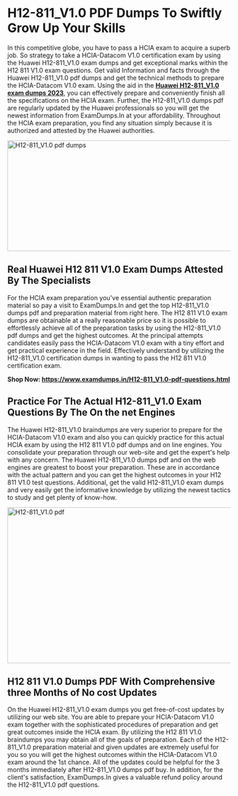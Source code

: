 <h1><strong>H12-811_V1.0 PDF Dumps To Swiftly Grow Up Your Skills</strong></h1>
<p>In this competitive globe, you have to pass a HCIA exam to acquire a superb job. So strategy to take a HCIA-Datacom V1.0 certification exam by using the Huawei H12-811_V1.0 exam dumps and get exceptional marks within the H12 811 V1.0 exam questions. Get valid Information and facts through the Huawei H12-811_V1.0 pdf dumps and get the technical methods to prepare the HCIA-Datacom V1.0 exam. Using the aid in the <strong><a href="https://www.examdumps.in/H12-811_V1.0-pdf-questions.html">Huawei H12-811_V1.0 exam dumps 2023</a></strong>, you can effectively prepare and conveniently finish all the specifications on the HCIA exam. Further, the H12-811_V1.0 dumps pdf are regularly updated by the Huawei professionals so you will get the newest information from ExamDumps.In at your affordability. Throughout the HCIA exam preparation, you find any situation simply because it is authorized and attested by the Huawei authorities.</p>
<p><img src="https://i.ibb.co/zxJwW90/Copy-of-Online-Classes-Twitter-header-post-Made-with-Poster-My-Wall-1.png" alt="H12-811_V1.0 pdf dumps" width="750" height="250" /></p>
<h2><strong>Real Huawei H12 811 V1.0 Exam Dumps Attested By The Specialists</strong></h2>
<p>For the HCIA exam preparation you've essential authentic preparation material so pay a visit to ExamDumps.In and get the top H12-811_V1.0 dumps pdf and preparation material from right here. The H12 811 V1.0 exam dumps are obtainable at a really reasonable price so it is possible to effortlessly achieve all of the preparation tasks by using the H12-811_V1.0 pdf dumps and get the highest outcomes. At the principal attempts candidates easily pass the HCIA-Datacom V1.0 exam with a tiny effort and get practical experience in the field. Effectively understand by utilizing the H12-811_V1.0 certification dumps in wanting to pass the H12 811 V1.0 certification exam.</p>
<p><strong>Shop Now:&nbsp;<a href="https://www.examdumps.in/H12-811_V1.0-pdf-questions.html">https://www.examdumps.in/H12-811_V1.0-pdf-questions.html</a></strong></p>
<h2><strong>Practice For The Actual H12-811_V1.0 Exam Questions By The On the net Engines</strong></h2>
<p>The Huawei H12-811_V1.0 braindumps are very superior to prepare for the HCIA-Datacom V1.0 exam and also you can quickly practice for this actual HCIA exam by using the H12 811 V1.0 pdf dumps and on line engines. You consolidate your preparation through our web-site and get the expert's help with any concern. The Huawei H12-811_V1.0 dumps pdf and on the web engines are greatest to boost your preparation. These are in accordance with the actual pattern and you can get the highest outcomes in your H12 811 V1.0 test questions. Additional, get the valid H12-811_V1.0 exam dumps and very easily get the informative knowledge by utilizing the newest tactics to study and get plenty of know-how.</p>
<p><a href="https://www.examdumps.in/H12-811_V1.0-pdf-questions.html"><img src="https://i.ibb.co/QkNtdwY/Copy-of-Zoom-Online-Classes-Facebook-Share-Po-Made-with-Poster-My-Wall-1.jpg" alt="H12-811_V1.0 pdf" width="670" height="352" /></a></p>
<h2><strong>H12 811 V1.0 Dumps PDF With Comprehensive three Months of No cost Updates</strong></h2>
<p>On the Huawei H12-811_V1.0 exam dumps you get free-of-cost updates by utilizing our web site. You are able to prepare your HCIA-Datacom V1.0 exam together with the sophisticated procedures of preparation and get great outcomes inside the HCIA exam. By utilizing the H12 811 V1.0 braindumps you may obtain all of the goals of preparation. Each of the H12-811_V1.0 preparation material and given updates are extremely useful for you so you will get the highest outcomes within the HCIA-Datacom V1.0 exam around the 1st chance. All of the updates could be helpful for the 3 months immediately after H12-811_V1.0 dumps pdf buy. In addition, for the client's satisfaction, ExamDumps.In gives a valuable refund policy around the H12-811_V1.0 pdf questions.</p>
